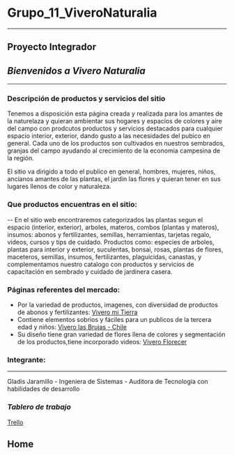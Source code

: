 # Grupo_11_ViveroNaturalia
---
Proyecto Integrador
---

## ***Bienvenidos a Vivero Naturalia***

---
### Descripción de productos y servicios del sitio

Tenemos a disposición esta página creada y realizada para los amantes de la naturelaza y quieran ambientar sus hogares y espacios de colores y aire del campo con prodcutos productos y servicios destacados para cualquier espacio interior, exterior, dando gusto a las necesidades del pubico en general. Cada uno de los productos son cultivados en nuestros sembrados, granjas del campo ayudando al crecimiento de la economia campesina de la región. 

El sitio va dirigido a todo el publico en general, hombres, mujeres, niños, ancianos amantes de las plantas, el jardin las flores y quieran tener en sus lugares llenos de color y naturaleza. 

### Que productos encuentras en el sitio:
--
En el sitio web encontraremos categorizados las plantas segun el espacio (interior, exterior), arboles, materos, combos (plantas y materos), insumos: abonos y fertilizantes, semillas, herramientas, tarjetas regalo, videos, cursos y tips de cuidado. Productos como: especies de arboles, plantas para interior y exterior, suculentas, bonsai, rosas, plantas de flores,  maceteros, semillas, insumos, fertilizantes, plaguicidas,  canastas, y complementamos nuestro catalogo con productos y servicios de capacitación en sembrado y cuidado de jardinera casera. 

 ### ****Páginas referentes del mercado****: 
 
 * Por la variedad de productos, imagenes, con diversidad de  productos de abonos y fertilizantes: [Vivero mi Tierra](https://www.viverotierranegra.com/) 
 * Contiene elementos sobrios y fáciles para un publicos de la tercera edad y niños: [Vivero las Brujas - Chile](https://www.viverolasbrujas.cl/)
 * Su diseño tiene gran variedad de flores llena de colores y segmentación de los productos,tiene incorporado videos: [Vivero Florecer](https://www.viveroflorecer.co/)     
 
 ### Integrante:
---
Gladis Jaramillo - Ingeniera de Sistemas - Auditora de Tecnología con habilidades de desarrollo 

### ***Tablero de trabajo***
[Trello](https://trello.com/b/breokfto/vivero-naturalia)

## Home

